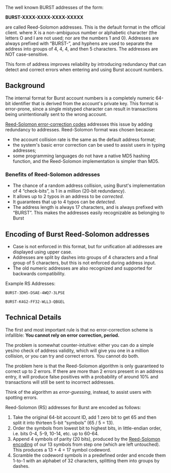 The well known BURST addresses of the form:

  
**BURST-XXXX-XXXX-XXXX-XXXXX**

are called Reed-Solomon addresses. This is the default format in the official client. where X is a non-ambiguous number or alphabetic character (the letters O and I are not used; nor are the numbers 1 and 0). Addresses are always prefixed with “BURST-”, and hyphens are used to separate the address into groups of 4, 4, 4, and then 5 characters. The addresses are NOT case-sensitive.

This form of address improves reliability by introducing redundancy that can detect and correct errors when entering and using Burst account numbers.

Background
----------

The internal format for Burst account numbers is a completely numeric 64-bit identifier that is derived from the account's private key. This format is error-prone, since a single mistyped character can result in transactions being unintentionally sent to the wrong account.

[Reed-Solomon error-correction codes](http://en.wikipedia.org/wiki/Reed%E2%80%93Solomon_error_correction) addresses this issue by adding redundancy to addresses. Reed-Solomon format was chosen because:

-   the account collision rate is the same as the default address format;
-   the system's basic error correction can be used to assist users in typing addresses;
-   some programming languages do not have a native MD5 hashing function, and the Reed-Solomon implementation is simpler than MD5.

### Benefits of Reed-Solomon addresses

-   The chance of a random address collision, using Burst's implementation of 4 “check-bits”, is 1 in a million (20-bit redundancy).
-   It allows up to 2 typos in an address to be *corrected*.
-   It guarantees that up to 4 typos can be *detected*.
-   The address length is always 17 characters, and is always prefixed with “BURST”. This makes the addresses easily recognizable as belonging to Burst

Encoding of Burst Reed-Solomon addresses
----------------------------------------

-   Case is not enforced in this format, but for unification all addresses are displayed using upper case.
-   Addresses are split by dashes into groups of 4 characters and a final group of 5 characters, but this is not enforced during address input.
-   The old numeric addresses are also recognized and supported for backwards compatibility.

Example RS Addresses:

  
    BURST-3DH5-DSAE-4WQ7-3LPSE

    BURST-K4G2-FF32-WLL3-QBGEL

Technical Details
-----------------

The first and most important rule is that no error-correction scheme is infallible: **You cannot rely on error correction, period.**

The problem is somewhat counter-intuitive: either you can do a simple yes/no check of address validity, which will give you one in a million collision, or you can try and correct errors. You cannot do both.

The problem here is that the Reed-Solomon algorithm is only guaranteed to correct up to 2 errors. If there are more than 2 errors present in an address entry, it will produce false positives with a probability of around 10% and transactions will still be sent to incorrect addresses.

Think of the algorithm as *error-guessing*, instead, to assist users with spotting errors.

Reed-Solomon (RS) addresses for Burst are encoded as follows:

1.  Take the original 64-bit account ID, add 1 zero bit to get 65 and then split it into thirteen 5-bit “symbols” (65 / 5 = 13).
2.  Order the symbols from lowest bit to highest bits, in little-endian order, i.e. bits 0-4, 5-9, 10-14, etc. up to 60-64.
3.  Append 4 symbols of parity (20 bits), produced by the [Reed-Solomon encoding](http://en.wikipedia.org/wiki/Reed%E2%80%93Solomon_error_correction) of our 13 symbols from step one (which are left untouched). This produces a 13 + 4 = 17 symbol codeword.
4.  Scramble the codeword symbols in a predefined order and encode them 1-to-1 with an alphabet of 32 characters, splitting them into groups by dashes.

